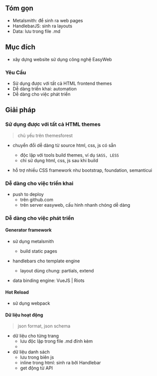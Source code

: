 ## Tóm gọn

- Metalsmith: để sinh ra web pages
- HandlebarJS: sinh ra layouts
- Data: lưu trong file .md 


## Mục đích
- xây dựng website sử dụng công nghệ EasyWeb

### Yêu Cầu 
- Sử dụng được với tất cả HTML frontend themes
- Dễ dàng triển khai: automation 
- Dễ dàng cho việc phát triển


## Giải pháp
### Sử dụng được với tất cả HTML themes
> chủ yếu trên themesforest 

- chuyển đổi dễ dàng từ source html, css, js có sẵn
   - độc lập với tools build themes, ví dụ `SASS, LESS`
   - chỉ sử dụng html, css, js sau khi build

- hỗ trợ nhiều CSS framework như bootstrap, foundation, semanticui

### Dễ dàng cho việc triển khai
- push to deploy 
  - trên github.com
  - trên server easyweb, cấu hình nhanh chóng dễ dàng 


### Dễ dàng cho việc phát triển
#### Generator framework
- sử dụng metalsmith
  - build static pages 
- handlebars cho template engine
  - layout dùng chung: partials, extend 

- data binding engine: VueJS | Riots 

#### Hot Reload 
- sử dụng webpack 

#### Dữ liệu hoạt động
> json format, json schema 

- dữ liệu cho từng trang
    - lưu độc lập trong file .md đính kèm
    -  
- dữ liệu danh sách
    - lưu trong biên js 
    - inline trong html: sinh ra bởi Handlebar 
    - get động từ API

